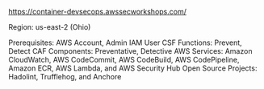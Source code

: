 https://container-devsecops.awssecworkshops.com/

Region: us-east-2 (Ohio)

Prerequisites: AWS Account, Admin IAM User
CSF Functions: Prevent, Detect
CAF Components: Preventative, Detective
AWS Services: Amazon CloudWatch, AWS CodeCommit, AWS CodeBuild, AWS CodePipeline, Amazon ECR, AWS Lambda, and AWS Security Hub
Open Source Projects: Hadolint, Trufflehog, and Anchore

